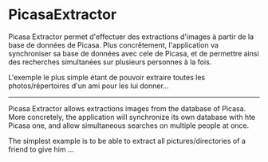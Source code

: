 PicasaExtractor
===============

Picasa Extractor permet d'effectuer des extractions d'images à partir de la base de données de Picasa.
Plus concrêtement, l'application va synchroniser sa base de données avec cele de Picasa, et de permettre ainsi des recherches simultanées sur plusieurs personnes à la fois.

L'exemple le plus simple étant de pouvoir extraire toutes les photos/répertoires d'un ami pour les lui donner...

--------------------------------------------------------------------------------------------------------------------------

Picasa Extractor allows extractions images from the database of Picasa.
More concretely, the application will synchronize its own database with hte Picasa one, and allow simultaneous searches on multiple people at once.

The simplest example is to be able to extract all pictures/directories of a friend to give him ...
